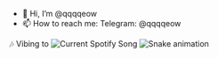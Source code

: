 - 👋 Hi, I’m @qqqqeow
- 📫 How to reach me: Telegram: @qqqqeow

🎶 Vibing to
<img src="[https://{PROJECT_NAME}.vercel.app/api](https://spotify-djvu8182e-qqqqeow.vercel.app/api?theme=dark&scan=true&rainbow=true)" alt="Current Spotify Song">
![Snake animation](https://github.com/qqqqeow/qqqqeow/blob/output/github-contribution-grid-snake.svg)
